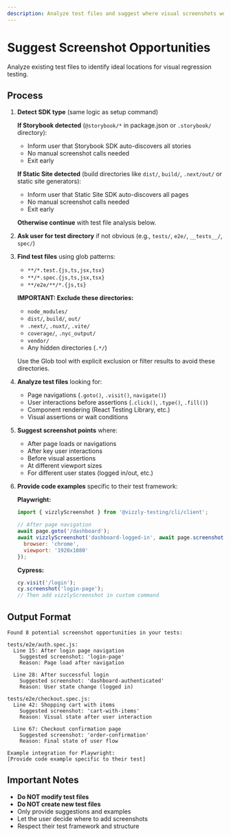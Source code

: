 ```yaml
---
description: Analyze test files and suggest where visual screenshots would be valuable
---
```


# Suggest Screenshot Opportunities

Analyze existing test files to identify ideal locations for visual regression testing.

## Process

1. **Detect SDK type** (same logic as setup command)

   **If Storybook detected** (`@storybook/*` in package.json or `.storybook/` directory):
   - Inform user that Storybook SDK auto-discovers all stories
   - No manual screenshot calls needed
   - Exit early

   **If Static Site detected** (build directories like `dist/`, `build/`, `.next/out/` or static site generators):
   - Inform user that Static Site SDK auto-discovers all pages
   - No manual screenshot calls needed
   - Exit early

   **Otherwise continue** with test file analysis below.

2. **Ask user for test directory** if not obvious (e.g., `tests/`, `e2e/`, `__tests__/`, `spec/`)

3. **Find test files** using glob patterns:
   - `**/*.test.{js,ts,jsx,tsx}`
   - `**/*.spec.{js,ts,jsx,tsx}`
   - `**/e2e/**/*.{js,ts}`

   **IMPORTANT: Exclude these directories:**
   - `node_modules/`
   - `dist/`, `build/`, `out/`
   - `.next/`, `.nuxt/`, `.vite/`
   - `coverage/`, `.nyc_output/`
   - `vendor/`
   - Any hidden directories (`.*/`)

   Use the Glob tool with explicit exclusion or filter results to avoid these directories.

4. **Analyze test files** looking for:
   - Page navigations (`.goto()`, `.visit()`, `navigate()`)
   - User interactions before assertions (`.click()`, `.type()`, `.fill()`)
   - Component rendering (React Testing Library, etc.)
   - Visual assertions or wait conditions

5. **Suggest screenshot points** where:
   - After page loads or navigations
   - After key user interactions
   - Before visual assertions
   - At different viewport sizes
   - For different user states (logged in/out, etc.)

6. **Provide code examples** specific to their test framework:

   **Playwright:**

   ```javascript
   import { vizzlyScreenshot } from '@vizzly-testing/cli/client';

   // After page navigation
   await page.goto('/dashboard');
   await vizzlyScreenshot('dashboard-logged-in', await page.screenshot(), {
     browser: 'chrome',
     viewport: '1920x1080'
   });
   ```

   **Cypress:**

   ```javascript
   cy.visit('/login');
   cy.screenshot('login-page');
   // Then add vizzlyScreenshot in custom command
   ```

## Output Format

```
Found 8 potential screenshot opportunities in your tests:

tests/e2e/auth.spec.js:
  Line 15: After login page navigation
    Suggested screenshot: 'login-page'
    Reason: Page load after navigation

  Line 28: After successful login
    Suggested screenshot: 'dashboard-authenticated'
    Reason: User state change (logged in)

tests/e2e/checkout.spec.js:
  Line 42: Shopping cart with items
    Suggested screenshot: 'cart-with-items'
    Reason: Visual state after user interaction

  Line 67: Checkout confirmation page
    Suggested screenshot: 'order-confirmation'
    Reason: Final state of user flow

Example integration for Playwright:
[Provide code example specific to their test]
```

## Important Notes

- **Do NOT modify test files**
- **Do NOT create new test files**
- Only provide suggestions and examples
- Let the user decide where to add screenshots
- Respect their test framework and structure
